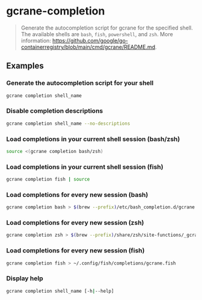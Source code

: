 # gcrane-completion

> Generate the autocompletion script for gcrane for the specified shell. The available shells are `bash`, `fish`, `powershell`, and `zsh`. More information: <https://github.com/google/go-containerregistry/blob/main/cmd/gcrane/README.md>.

## Examples

### Generate the autocompletion script for your shell

```bash
gcrane completion shell_name
```

### Disable completion descriptions

```bash
gcrane completion shell_name --no-descriptions
```

### Load completions in your current shell session (bash/zsh)

```bash
source <(gcrane completion bash/zsh)
```

### Load completions in your current shell session (fish)

```bash
gcrane completion fish | source
```

### Load completions for every new session (bash)

```bash
gcrane completion bash > $(brew --prefix)/etc/bash_completion.d/gcrane
```

### Load completions for every new session (zsh)

```bash
gcrane completion zsh > $(brew --prefix)/share/zsh/site-functions/_gcrane
```

### Load completions for every new session (fish)

```bash
gcrane completion fish > ~/.config/fish/completions/gcrane.fish
```

### Display help

```bash
gcrane completion shell_name [-h|--help]
```
